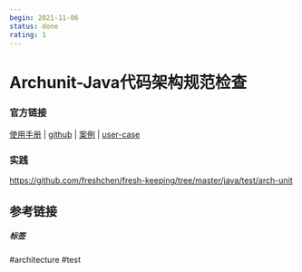 ```yaml
---
begin: 2021-11-06
status: done
rating: 1
---
```


# Archunit-Java代码架构规范检查

### 官方链接

[使用手册](https://www.archunit.org/userguide/html/000_Index.html)	|	 [github](https://github.com/TNG/ArchUnit)	|	[案例](https://github.com/TNG/ArchUnit-Examples)	|	[user-case](https://www.archunit.org/use-cases)

### 实践

https://github.com/freshchen/fresh-keeping/tree/master/java/test/arch-unit

## 参考链接


##### 标签
#architecture #test
